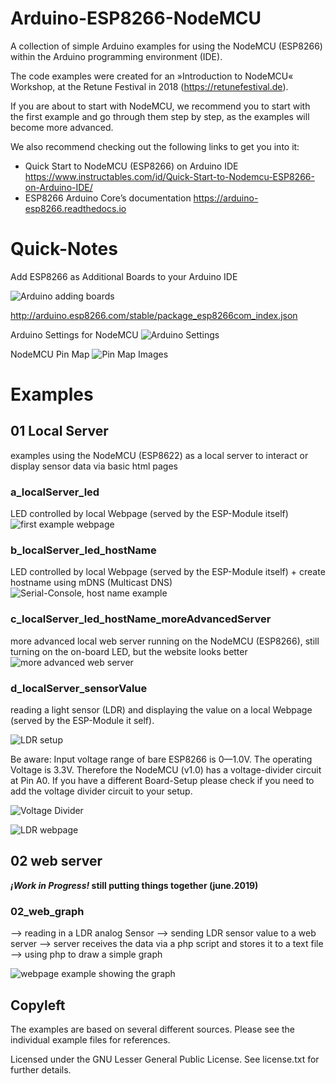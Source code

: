 # Arduino-ESP8266-NodeMCU
A collection of simple Arduino examples for using the NodeMCU (ESP8266) within the Arduino programming environment (IDE).

The code examples were created for an »Introduction to NodeMCU« Workshop, at the Retune Festival in 2018 (https://retunefestival.de).

If you are about to start with NodeMCU, we recommend you to start with the first example and go through them step by step, as the examples will become more advanced.

We also recommend checking out the following links to get you into it:

* Quick Start to NodeMCU (ESP8266) on Arduino IDE https://www.instructables.com/id/Quick-Start-to-Nodemcu-ESP8266-on-Arduino-IDE/
* ESP8266 Arduino Core’s documentation https://arduino-esp8266.readthedocs.io
 


# Quick-Notes

Add ESP8266 as Additional Boards to your Arduino IDE

![Arduino adding boards](https://raw.githubusercontent.com/cirg-io/Arduino-ESP8266-NodeMCU/master/images/Arduino_addBoards.png)

http://arduino.esp8266.com/stable/package_esp8266com_index.json

Arduino Settings for NodeMCU
![Arduino Settings](https://raw.githubusercontent.com/cirg-io/Arduino-ESP8266-NodeMCU/master/images/arduinoSettings.png)

NodeMCU Pin Map
![Pin Map Images](https://cloud.githubusercontent.com/assets/1028096/15046915/966321bc-12e2-11e6-9a95-b5418c0efdaf.png)


# Examples

## 01 Local Server
examples using the NodeMCU (ESP8622) as a local server to interact or display sensor data via basic html pages

### a_localServer_led
LED controlled by local Webpage (served by the ESP-Module itself)
![first example webpage](https://raw.githubusercontent.com/cirg-io/Arduino-ESP8266-NodeMCU/master/images/example_01.png)

### b_localServer_led_hostName
LED controlled by local Webpage (served by the ESP-Module itself) + create hostname using mDNS (Multicast DNS)
![Serial-Console, host name example](https://raw.githubusercontent.com/cirg-io/Arduino-ESP8266-NodeMCU/master/images/terminalExample_hostName.png)

### c_localServer_led_hostName_moreAdvancedServer
more advanced local web server running on the NodeMCU (ESP8266), still turning on the on-board LED, but the website looks better
![more advanced web server](https://raw.githubusercontent.com/cirg-io/Arduino-ESP8266-NodeMCU/master/images/example_1c.png)

### d_localServer_sensorValue
reading a light sensor (LDR) and displaying the value on a local Webpage (served by the ESP-Module it self). 

![LDR setup](https://raw.githubusercontent.com/cirg-io/Arduino-ESP8266-NodeMCU/master/images/LDR_setup.png)

Be aware: Input voltage range of bare ESP8266 is 0—1.0V. The operating Voltage is 3.3V. Therefore the NodeMCU (v1.0) has a voltage-divider circuit at Pin A0. If you have a different Board-Setup please check if you need to add the voltage divider circuit to your setup.

![Voltage Divider](https://raw.githubusercontent.com/cirg-io/Arduino-ESP8266-NodeMCU/master/images/VoltageDivider.png)

![LDR webpage](https://raw.githubusercontent.com/cirg-io/Arduino-ESP8266-NodeMCU/master/images/LDR_example.png)


## 02 web server 

**_¡Work in Progress!_ still putting things together (june.2019)**

### 02_web_graph
--> reading in a LDR analog Sensor 
--> sending LDR sensor value to a web server
--> server receives the data via a php script and stores it to a text file 
--> using php to draw a simple graph 

![webpage example showing the graph](https://raw.githubusercontent.com/cirg-io/Arduino-ESP8266-NodeMCU/master/images/externalWebpage_ldrData_moreData.png)

## Copyleft

The examples are based on several different sources. Please see the individual example files for references.

Licensed under the GNU Lesser General Public License. See license.txt for further details.
